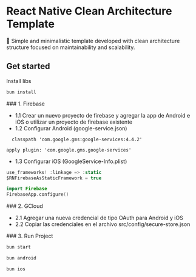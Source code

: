 # React Native Clean Architecture Template

👾 Simple and minimalistic template developed with clean architecture structure focused on maintainability and scalability.

## Get started

Install libs

```bash
bun install
```

### 1. Firebase

- 1.1 Crear un nuevo proyecto de firebase y agregar la app de Android e iOS o utilizar un proyecto de firebase existente
- 1.2 Configurar Android (google-service.json)

```grovy title="build.gradle"
  classpath 'com.google.gms:google-services:4.4.2'
```

```grovy title="app/build.gradle"
apply plugin: 'com.google.gms.google-services'
```

- 1.3 Configurar iOS (GoogleService-Info.plist)

```swift title="Podfile.lock"
use_frameworks! :linkage => :static
$RNFirebaseAsStaticFramework = true
```

```swift title="AppDelegate.swift"
import Firebase
FirebaseApp.configure()
```

### 2. GCloud

- 2.1 Agregar una nueva credencial de tipo OAuth para Android y iOS
- 2.2 Copiar las credenciales en el archivo src/config/secure-store.json

### 3. Run Project

```bash
bun start
```

```bash
bun android
```

```bash
bun ios
```
